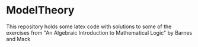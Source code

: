 # ModelTheory
This repository holds some latex code with solutions to some of the exercises from "An Algebraic Introduction to Mathematical Logic" by Barnes and Mack
